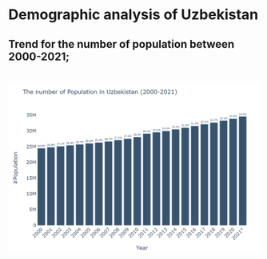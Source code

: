 # Demographic analysis of Uzbekistan

## Trend for the number of population between 2000-2021;

#





![pic](./images/Population.png)

